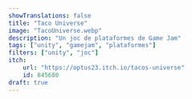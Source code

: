 ```yaml
---
showTranslations: false
title: "Taco Universe"
image: "TacoUniverse.webp"
description: "Un joc de plataformes de Game Jam"
tags: ["unity", "gamejam", "plataformes"]
filters: ["unity", "joc"]
itch:
    url: "https://optus23.itch.io/tacos-universe"
    id: 845680
draft: true
---
```

